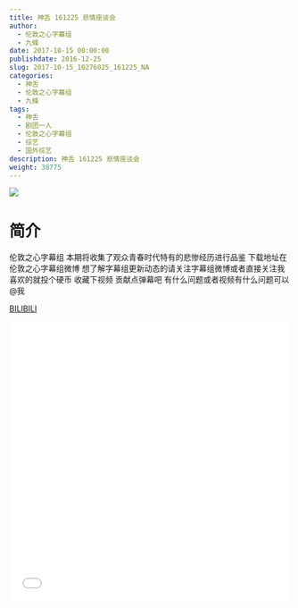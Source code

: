 ```yaml
---
title: 神舌 161225 悲情座谈会
author: 
  - 伦敦之心字幕组
  - 九條
date: 2017-10-15 00:00:00
publishdate: 2016-12-25
slug: 2017-10-15_10276025_161225_NA
categories: 
  - 神舌
  - 伦敦之心字幕组
  - 九條
tags: 
  - 神舌
  - 剧团一人
  - 伦敦之心字幕组
  - 综艺
  - 国外综艺
description: 神舌 161225 悲情座谈会
weight: 38775
---
```


![](https://i.imgur.com/1AIhGGS.jpg)

# 简介  
伦敦之心字幕组
本期将收集了观众青春时代特有的悲惨经历进行品鉴 下载地址在伦敦之心字幕组微博 想了解字幕组更新动态的请关注字幕组微博或者直接关注我 喜欢的就投个硬币 收藏下视频 贡献点弹幕吧
有什么问题或者视频有什么问题可以@我

  [BILIBILI](https://www.bilibili.com/video/av10276025/)


  <iframe src="//www.bilibili.com/html/html5player.html?cid=NA&aid=10276025" width="100%" height="500" frameborder="0" allowfullscreen="allowfullscreen"></iframe>
